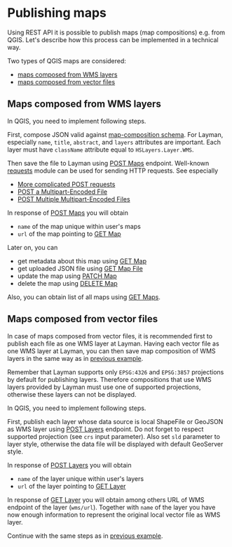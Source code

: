 # Publishing maps

Using REST API it is possible to publish maps (map compositions) e.g. from QGIS. Let's describe how this process can be implemented in a technical way.

Two types of QGIS maps are considered:
- [maps composed from WMS layers](#maps-composed-from-wms-layers)
- [maps composed from vector files](#maps-composed-from-vector-files)


## Maps composed from WMS layers
In QGIS, you need to implement following steps.

First, compose JSON valid against [map-composition schema](https://github.com/hslayers/hslayers-ng/wiki/Composition-schema). For Layman, especially `name`, `title`, `abstract`, and `layers` attributes are important. Each layer must have `className` attribute equal to `HSLayers.Layer.WMS`.

Then save the file to Layman using [POST Maps](rest.md#post-maps) endpoint. Well-known [requests](https://requests.readthedocs.io/en/master/) module can be used for sending HTTP requests. See especially
- [More complicated POST requests](https://requests.readthedocs.io/en/master/user/quickstart/#more-complicated-post-requests)
- [POST a Multipart-Encoded File](https://requests.readthedocs.io/en/master/user/quickstart/#post-a-multipart-encoded-file)
- [POST Multiple Multipart-Encoded Files](https://requests.readthedocs.io/en/master/user/advanced/#post-multiple-multipart-encoded-files)

In response of [POST Maps](rest.md#post-maps) you will obtain
 - `name` of the map unique within user's maps
 - `url` of the map pointing to [GET Map](rest.md#get-map)
 
 Later on, you can
 - get metadata about this map using [GET Map](rest.md#get-map)
 - get uploaded JSON file using [GET Map File](rest.md#get-map-file)
 - update the map using [PATCH Map](rest.md#patch-map)
 - delete the map using [DELETE Map](rest.md#delete-map)
 
 Also, you can obtain list of all maps using [GET Maps](rest.md#get-maps).
 
 
 ## Maps composed from vector files
In case of maps composed from vector files, it is recommended first to publish each file as one WMS layer at Layman. Having each vector file as one WMS layer at Layman, you can then save map composition of WMS layers in the same way as in [previous example](#maps-composed-from-wms-layers).

Remember that Layman supports only `EPSG:4326` and `EPSG:3857` projections by default for publishing layers. Therefore compositions that use WMS layers provided by Layman must use one of supported projections, otherwise these layers can not be displayed.

In QGIS, you need to implement following steps.

First, publish each layer whose data source is local ShapeFile or GeoJSON as WMS layer using [POST Layers](rest.md#post-layers) endpoint. Do not forget to respect supported projection (see `crs` input parameter). Also set `sld` parameter to layer style, otherwise the data file will be displayed with default GeoServer style.

In response of [POST Layers](rest.md#post-layers) you will obtain
 - `name` of the layer unique within user's layers
 - `url` of the layer pointing to [GET Layer](rest.md#get-layer)
 
In response of [GET Layer](rest.md#get-layer) you will obtain among others URL of WMS endpoint of the layer (`wms/url`). Together with `name` of the layer you have now enough information to represent the original local vector file as WMS layer.

Continue with the same steps as in [previous example](#maps-composed-from-wms-layers).